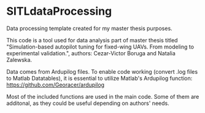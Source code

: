 # SITLdataProcessing
Data processing template created for my master thesis purposes.


This code is a tool used for data analysis part of master thesis titled "Simulation-based autopilot tuning for fixed-wing UAVs. From modeling to experimental validation.", authors: Cezar-Victor Boruga and Natalia Zalewska.

Data comes from Ardupilog files. To enable code working (convert .log files to Matlab Datatables), it is essential to utilize Matlab's Ardupilog function:
https://github.com/Georacer/ardupilog
 
Most of the included functions are used in the main code. Some of them are additonal, as they could be useful depending on authors' needs. 
